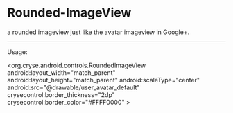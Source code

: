 Rounded-ImageView
=================

a rounded imageview just like the avatar imageview in Google+.


-----------------
Usage:

<org.cryse.android.controls.RoundedImageView
        android:layout_width="match_parent"
        android:layout_height="match_parent"
        android:scaleType="center"
        android:src="@drawable/user_avatar_default"
        crysecontrol:border_thickness="2dp"
        crysecontrol:border_color="#FFFF0000"
        >